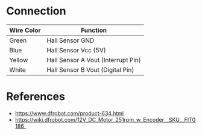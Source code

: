 # Connection

| Wire Color | Function                           |
|------------|------------------------------------|
| Green      | Hall Sensor GND                    |
| Blue       | Hall Sensor Vcc (5V)               |
| Yellow     | Hall Sensor A Vout (Interrupt Pin) |
| White      | Hall Sensor B Vout (Digital Pin)   |

# References
- https://www.dfrobot.com/product-634.html
- https://wiki.dfrobot.com/12V_DC_Motor_251rpm_w_Encoder__SKU__FIT0186_
